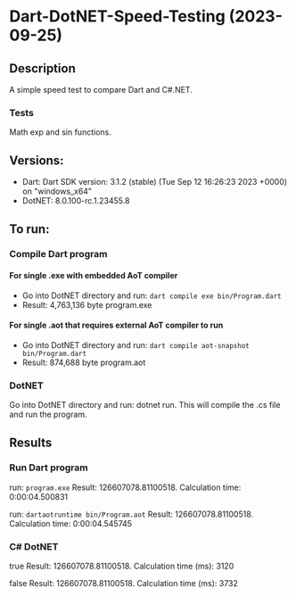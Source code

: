 # Dart-DotNET-Speed-Testing (2023-09-25)

## Description

A simple speed test to compare Dart and C#.NET.

### Tests
Math exp and sin functions.

## Versions:
- Dart: Dart SDK version: 3.1.2 (stable) (Tue Sep 12 16:26:23 2023 +0000) on "windows_x64"
- DotNET: 8.0.100-rc.1.23455.8

## To run:

### Compile Dart program 
#### For single .exe with embedded AoT compiler
- Go into DotNET directory and run: ```dart compile exe bin/Program.dart```
- Result: 4,763,136 byte program.exe

#### For single .aot that requires external AoT compiler to run
- Go into DotNET directory and run: ```dart compile aot-snapshot bin/Program.dart```
- Result: 874,688 byte program.aot

### DotNET
Go into DotNET directory and run: dotnet run. This will compile the .cs file and run the program.

## Results

### Run Dart program

run: ```program.exe```
Result: 126607078.81100518. Calculation time:  0:00:04.500831

run: ```dartaotruntime bin/Program.aot```
Result: 126607078.81100518. Calculation time:  0:00:04.545745

### C# DotNET

<PublishAot>true</PublishAot>
Result: 126607078.81100518. Calculation time (ms): 3120

<PublishAot>false</PublishAot>
Result: 126607078.81100518. Calculation time (ms): 3732
